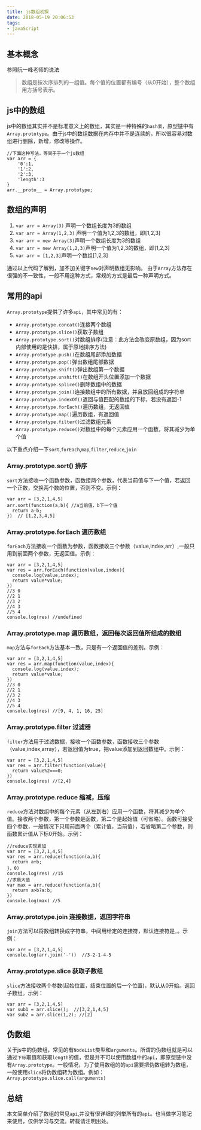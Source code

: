 ```yaml
---
title: js数组初探
date: 2018-05-19 20:06:53
tags: 
- javaScript
---
```

## 基本概念
参照阮一峰老师的说法
>数组是按次序排列的一组值。每个值的位置都有编号（从0开始），整个数组用方括号表示。

<!-- more -->

## js中的数组
js中的数组其实并不是标准意义上的数组，其实是一种特殊的`hash表`，原型链中有`Array.prototype`。由于js中的数组数据在内存中并不是连续的，所以很容易对数组进行删除，新增，修改等操作。
```
//下面这种写法，等同于于一个js数组
var arr = {
	'0':1,
	'1':2,
	'2':3,
	'length':3
}
arr.__proto__ = Array.prototype;
```
## 数组的声明
1. `var arr = Array(3)` 声明一个数组长度为3的数组
2. `var arr = Array(1,2,3)` 声明一个值为1,2,3的数组，即[1,2,3]
3. `var arr = new Array(3)`声明一个数组长度为3的数组
4. `var arr = new Array(1,2,3)`声明一个值为1,2,3的数组，即[1,2,3]
5. `var arr = [1,2,3]`声明一个数组[1,2,3] 

通过以上代码了解到，加不加关键字`new`对声明数组无影响。
由于`Array`方法存在很强的不一致性，一般不用这种方式，常规的方式是最后一种声明方式。
## 常用的api
`Array.prototype`提供了许多`api`，其中常见的有：
- `Array.prototype.concat()`连接两个数组
- `Array.prototype.slice()`获取子数组
- `Array.prototype.sort()`对数组排序(注意：此方法会改变原数组，因为sort内部使用的是快排，属于原地排序方法)
- `Array.prototype.push()`在数组尾部添加数据
- `Array.prototype.pop()`弹出数组尾部数据
- `Array.prototype.shift()`弹出数组第一个数据
- `Array.prototype.unshift()`在数组开头位置添加一个数据
- `Array.prototype.splice()`删除数组中的数据
- `Array.prototype.join()`连接数组中的所有数据，并且放回组成的字符串
- `Array.prototype.indexOf()`返回与值匹配的数组的下标，若没有返回-1
- `Array.prototype.forEach()`遍历数组，无返回值
- `Array.prototype.map()`遍历数组，有返回值
- `Array.prototype.filter()`过滤数组元素
- `Array.prototype.reduce()`对数组中的每个元素应用一个函数，将其减少为单个值

以下重点介绍一下`sort`,`forEach`,`map`,`filter`,`reduce`,`join`
### Array.prototype.sort() 排序
`sort`方法接收一个函数参数，函数接两个参数，代表当前值与下一个值，若返回一个正数，交换两个数的位置，否则不变。示例：
```
var arr = [3,2,1,4,5]
arr.sort(function(a,b){ //a当前值，b下一个值
  return a-b;
})  // [1,2,3,4,5]
```
### Array.prototype.forEach 遍历数组
`forEach`方法接收一个函数为参数，函数接收三个参数（value,index,arr）,一般只用到前面两个参数，无返回值。示例：
```
var arr = [3,2,1,4,5]
var res = arr.forEach(function(value,index){
  console.log(value,index);
  return value*value;
})
//3 0
//2 1
//3 2
//4 3
//5 4
console.log(res) //undefined
```
### Array.prototype.map 遍历数组，返回每次返回值所组成的数组
`map`方法与`forEach`方法基本一致，只是有一个返回值的差别。示例：
```
var arr = [3,2,1,4,5]
var res = arr.map(function(value,index){
  console.log(value,index);
  return value*value;
})
//3 0
//2 1
//3 2
//4 3
//5 4
console.log(res) //[9, 4, 1, 16, 25]
```
### Array.prototype.filter 过滤器
`filter`方法用于过滤数据，接收一个函数参数，函数接收三个参数（value,index,array），若返回值为true，把value添加到返回数组中。示例：
```
var arr = [3,2,1,4,5]
var res = arr.filter(function(value){
  return value%2===0;
})
console.log(res) //[2,4]
```
### Array.prototype.reduce 缩减，压缩
`reduce`方法对数组中的每个元素（从左到右）应用一个函数，将其减少为单个值。接收两个参数，第一个参数是函数，第二个是起始值（可省略）。函数可接受四个参数，一般情况下只用前面两个（累计值，当前值），若省略第二个参数，则函数累计值从下标0开始。示例：
```
//reduce实现累加
var arr = [3,2,1,4,5]
var res = arr.reduce(function(a,b){
  return a+b;
}，0)
console.log(res) //15
//求最大值
var max = arr.reduce(function(a,b){
  return a>b?a:b;  
})
console.log(max) //5
```
### Array.prototype.join 连接数据，返回字符串
`join`方法可以将数组转换成字符串，中间用给定的连接符，默认连接符是`,`。示例：
```
var arr = [3,2,1,4,5]
console.log(arr.join('-'))	//3-2-1-4-5
```
### Array.prototype.slice 获取子数组
`slice`方法接收两个参数(起始位置，结束位置的后一个位置)，默认从0开始。返回子数组。示例：
```
var arr = [3,2,1,4,5]
var sub1 = arr.slice();  //[3,2,1,4,5]
var sub2 = arr.slice(1,2); //[2]
```
## 伪数组
关于js中的伪数组，常见的有`NodeList`类型和`arguments`。所谓的伪数组就是可以通过`下标`取值和获取`length`的值，但是并不可以使用数组中的`api`，即原型链中没有`Array.prototype`。一般情况，为了使用数组的的`api`需要把伪数组转为数组，一般使用`slice`将伪数组转为数组。例如：`Array.prototype.slice.call(arguments)`
## 总结
本文简单介绍了数组的常见`api`,并没有很详细的列举所有的`api`。也当做学习笔记来使用，仅供学习与交流。转载请注明出处。